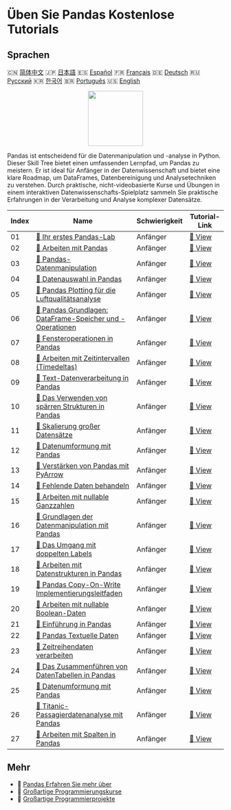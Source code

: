 # Üben Sie Pandas Kostenlose Tutorials

## Sprachen

🇨🇳 [简体中文](README_zh.md) 🇯🇵 [日本語](README_ja.md) 🇪🇸 [Español](README_es.md) 🇫🇷 [Français](README_fr.md) 🇩🇪 [Deutsch](README_de.md) 🇷🇺 [Русский](README_ru.md) 🇰🇷 [한국어](README_ko.md) 🇧🇷 [Português](README_pt.md) 🇺🇸 [English](README.md) 

<div align="center">
<img width="128px" src="https://file.labex.io/path/qhqKKAjZr3K5.png">
</div>

Pandas ist entscheidend für die Datenmanipulation und -analyse in Python. Dieser Skill Tree bietet einen umfassenden Lernpfad, um Pandas zu meistern. Er ist ideal für Anfänger in der Datenwissenschaft und bietet eine klare Roadmap, um DataFrames, Datenbereinigung und Analysetechniken zu verstehen. Durch praktische, nicht-videobasierte Kurse und Übungen in einem interaktiven Datenwissenschafts-Spielplatz sammeln Sie praktische Erfahrungen in der Verarbeitung und Analyse komplexer Datensätze.

|   Index | Name                                                                                                                                                  | Schwierigkeit   | Tutorial-Link                                                                                       |
|---------|-------------------------------------------------------------------------------------------------------------------------------------------------------|-----------------|-----------------------------------------------------------------------------------------------------|
|      01 | [📖 Ihr erstes Pandas-Lab](https://labex.io/de/tutorials/pandas-your-first-pandas-lab-92727)                                                          | Anfänger        | [🔗 View](https://labex.io/de/tutorials/pandas-your-first-pandas-lab-92727)                         |
|      02 | [📖 Arbeiten mit Pandas](https://labex.io/de/tutorials/python-working-with-pandas-65430)                                                              | Anfänger        | [🔗 View](https://labex.io/de/tutorials/python-working-with-pandas-65430)                           |
|      03 | [📖 Pandas-Datenmanipulation](https://labex.io/de/tutorials/python-pandas-data-manipulation-65431)                                                    | Anfänger        | [🔗 View](https://labex.io/de/tutorials/python-pandas-data-manipulation-65431)                      |
|      04 | [📖 Datenauswahl in Pandas](https://labex.io/de/tutorials/python-data-selection-in-pandas-65432)                                                      | Anfänger        | [🔗 View](https://labex.io/de/tutorials/python-data-selection-in-pandas-65432)                      |
|      05 | [📖 Pandas Plotting für die Luftqualitätsanalyse](https://labex.io/de/tutorials/python-pandas-plotting-for-air-quality-analysis-65433)                | Anfänger        | [🔗 View](https://labex.io/de/tutorials/python-pandas-plotting-for-air-quality-analysis-65433)      |
|      06 | [📖 Pandas Grundlagen: DataFrame-Speicher und -Operationen](https://labex.io/de/tutorials/python-pandas-basics-dataframe-memory-and-operations-65446) | Anfänger        | [🔗 View](https://labex.io/de/tutorials/python-pandas-basics-dataframe-memory-and-operations-65446) |
|      07 | [📖 Fensteroperationen in Pandas](https://labex.io/de/tutorials/python-windowing-operations-in-pandas-65457)                                          | Anfänger        | [🔗 View](https://labex.io/de/tutorials/python-windowing-operations-in-pandas-65457)                |
|      08 | [📖 Arbeiten mit Zeitintervallen (Timedeltas)](https://labex.io/de/tutorials/python-working-with-time-deltas-65456)                                   | Anfänger        | [🔗 View](https://labex.io/de/tutorials/python-working-with-time-deltas-65456)                      |
|      09 | [📖 Text-Datenverarbeitung in Pandas](https://labex.io/de/tutorials/python-text-data-handling-in-pandas-65455)                                        | Anfänger        | [🔗 View](https://labex.io/de/tutorials/python-text-data-handling-in-pandas-65455)                  |
|      10 | [📖 Das Verwenden von spärren Strukturen in Pandas](https://labex.io/de/tutorials/python-using-sparse-structures-in-pandas-65454)                     | Anfänger        | [🔗 View](https://labex.io/de/tutorials/python-using-sparse-structures-in-pandas-65454)             |
|      11 | [📖 Skalierung großer Datensätze](https://labex.io/de/tutorials/pandas-scaling-large-datasets-65453)                                                  | Anfänger        | [🔗 View](https://labex.io/de/tutorials/pandas-scaling-large-datasets-65453)                        |
|      12 | [📖 Datenumformung mit Pandas](https://labex.io/de/tutorials/python-data-reshaping-with-pandas-65452)                                                 | Anfänger        | [🔗 View](https://labex.io/de/tutorials/python-data-reshaping-with-pandas-65452)                    |
|      13 | [📖 Verstärken von Pandas mit PyArrow](https://labex.io/de/tutorials/python-enhance-pandas-with-pyarrow-65451)                                        | Anfänger        | [🔗 View](https://labex.io/de/tutorials/python-enhance-pandas-with-pyarrow-65451)                   |
|      14 | [📖 Fehlende Daten behandeln](https://labex.io/de/tutorials/python-handling-missing-data-65449)                                                       | Anfänger        | [🔗 View](https://labex.io/de/tutorials/python-handling-missing-data-65449)                         |
|      15 | [📖 Arbeiten mit nullable Ganzzahlen](https://labex.io/de/tutorials/python-working-with-nullable-integers-65448)                                      | Anfänger        | [🔗 View](https://labex.io/de/tutorials/python-working-with-nullable-integers-65448)                |
|      16 | [📖 Grundlagen der Datenmanipulation mit Pandas](https://labex.io/de/tutorials/python-pandas-data-manipulation-fundamentals-65447)                    | Anfänger        | [🔗 View](https://labex.io/de/tutorials/python-pandas-data-manipulation-fundamentals-65447)         |
|      17 | [📖 Das Umgang mit doppelten Labels](https://labex.io/de/tutorials/python-handling-duplicate-labels-65444)                                            | Anfänger        | [🔗 View](https://labex.io/de/tutorials/python-handling-duplicate-labels-65444)                     |
|      18 | [📖 Arbeiten mit Datenstrukturen in Pandas](https://labex.io/de/tutorials/python-working-with-data-structures-in-pandas-65443)                        | Anfänger        | [🔗 View](https://labex.io/de/tutorials/python-working-with-data-structures-in-pandas-65443)        |
|      19 | [📖 Pandas Copy-On-Write Implementierungsleitfaden](https://labex.io/de/tutorials/python-pandas-copy-on-write-implementation-guide-65442)             | Anfänger        | [🔗 View](https://labex.io/de/tutorials/python-pandas-copy-on-write-implementation-guide-65442)     |
|      20 | [📖 Arbeiten mit nullable Boolean-Daten](https://labex.io/de/tutorials/python-working-with-nullable-boolean-data-65441)                               | Anfänger        | [🔗 View](https://labex.io/de/tutorials/python-working-with-nullable-boolean-data-65441)            |
|      21 | [📖 Einführung in Pandas](https://labex.io/de/tutorials/python-introduction-to-pandas-65440)                                                          | Anfänger        | [🔗 View](https://labex.io/de/tutorials/python-introduction-to-pandas-65440)                        |
|      22 | [📖 Pandas Textuelle Daten](https://labex.io/de/tutorials/python-pandas-textual-data-65439)                                                           | Anfänger        | [🔗 View](https://labex.io/de/tutorials/python-pandas-textual-data-65439)                           |
|      23 | [📖 Zeitreihendaten verarbeiten](https://labex.io/de/tutorials/python-handling-time-series-data-65438)                                                | Anfänger        | [🔗 View](https://labex.io/de/tutorials/python-handling-time-series-data-65438)                     |
|      24 | [📖 Das Zusammenführen von DatenTabellen in Pandas](https://labex.io/de/tutorials/python-combining-data-tables-in-pandas-65437)                       | Anfänger        | [🔗 View](https://labex.io/de/tutorials/python-combining-data-tables-in-pandas-65437)               |
|      25 | [📖 Datenumformung mit Pandas](https://labex.io/de/tutorials/python-reshaping-data-with-pandas-65436)                                                 | Anfänger        | [🔗 View](https://labex.io/de/tutorials/python-reshaping-data-with-pandas-65436)                    |
|      26 | [📖 Titanic-Passagierdatenanalyse mit Pandas](https://labex.io/de/tutorials/python-titanic-passenger-data-analysis-with-pandas-65435)                 | Anfänger        | [🔗 View](https://labex.io/de/tutorials/python-titanic-passenger-data-analysis-with-pandas-65435)   |
|      27 | [📖 Arbeiten mit Spalten in Pandas](https://labex.io/de/tutorials/python-working-with-columns-in-pandas-65434)                                        | Anfänger        | [🔗 View](https://labex.io/de/tutorials/python-working-with-columns-in-pandas-65434)                |

## Mehr

- 🔗 [Pandas Erfahren Sie mehr über](https://labex.io/de/skilltrees/pandas)
- 🔗 [Großartige Programmierungskurse](https://github.com/labex-labs/awesome-programming-courses)
- 🔗 [Großartige Programmierprojekte](https://github.com/labex-labs/awesome-programming-projects)

